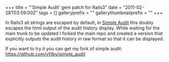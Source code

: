 +++
title = "'Simple Audit' gem patch for Rails3"
date = "2011-02-28T03:59:00Z"
tags = []
galleryprefix = ""
gallerythumbnailprefix = ""
+++

In Rails3 all strings are escaped by default, in [Simple
Audit](https://github.com/gtarnovan/simple_audit) this doubly escapes the html
output of the audit history display. While waiting for the main trunk to be
updated I forked the main repo and created a version that explicitly outputs
the audit history in raw format so that it can be displayed.

If you want to try it you can get my fork of simple audit:
<https://github.com/vfilby/simple_audit>

